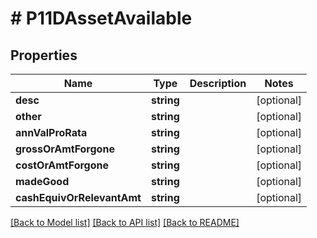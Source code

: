 # # P11DAssetAvailable

## Properties

Name | Type | Description | Notes
------------ | ------------- | ------------- | -------------
**desc** | **string** |  | [optional]
**other** | **string** |  | [optional]
**annValProRata** | **string** |  | [optional]
**grossOrAmtForgone** | **string** |  | [optional]
**costOrAmtForgone** | **string** |  | [optional]
**madeGood** | **string** |  | [optional]
**cashEquivOrRelevantAmt** | **string** |  | [optional]

[[Back to Model list]](../../README.md#models) [[Back to API list]](../../README.md#endpoints) [[Back to README]](../../README.md)
